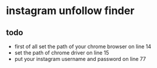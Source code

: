# instagram unfollow finder

## todo
- first of all set the path of your chrome browser on line 14
- set the path of chrome driver on line 15
- put your instagram username and password on line 77
